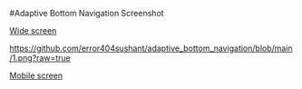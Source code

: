 #Adaptive Bottom Navigation Screenshot


[Wide screen](adaptive_bottom_navigation/1.png)

https://github.com/error404sushant/adaptive_bottom_navigation/blob/main/1.png?raw=true

[Mobile screen](adaptive_bottom_navigation/2.png)

